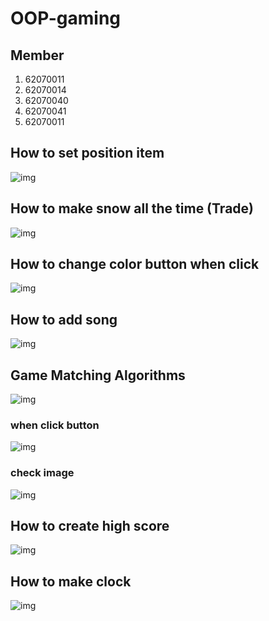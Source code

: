 # OOP-gaming

## Member
1. 62070011
2. 62070014
3. 62070040
4. 62070041
5. 62070011

## How to set position item
![img](https://i.imgur.com/51ppY2z.jpg)

## How to make snow all the time (Trade)
![img](https://i.imgur.com/LQCBqS6.png)

## How to change color button when click
![img](https://i.imgur.com/emcNKUy.png)

## How to add song
![img](https://i.imgur.com/udhX49n.png)

## Game Matching Algorithms
![img](https://i.imgur.com/fisd5Mh.png)

### when click button
![img](https://i.imgur.com/WkzbYHK.png)

### check image
![img](https://i.imgur.com/WkzbYHK.png)

## How to create high score
![img](https://i.imgur.com/NUJ4bFp.png)

## How to make clock
![img](https://i.imgur.com/Tx49TLW.png)

